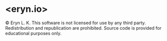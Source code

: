 # <eryn.io>

&copy; Eryn L. K. This software is not licensed for use by any third party. Redistribution and republication are prohibited. Source code is provided for educational purposes only.
